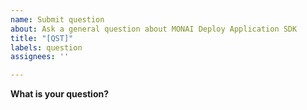 ```yaml
---
name: Submit question
about: Ask a general question about MONAI Deploy Application SDK
title: "[QST]"
labels: question
assignees: ''

---
```


**What is your question?**
